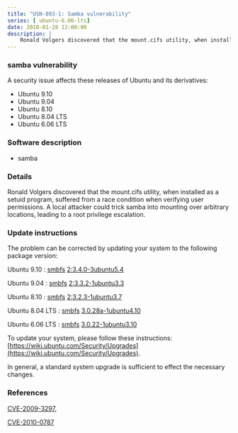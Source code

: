 ```yaml
---
title: "USN-893-1: Samba vulnerability"
series: [ ubuntu-6.06-lts]
date: 2010-01-28 12:00:00
description: |
    Ronald Volgers discovered that the mount.cifs utility, when installed as a setuid program, suffered from a race condition when verifying user permissions. A local attacker could trick samba into mounting over arbitrary locations, leading to a root privilege escalation. 
--- 
```

 
### samba vulnerability

A security issue affects these releases of Ubuntu and its derivatives:

* Ubuntu 9.10
* Ubuntu 9.04
* Ubuntu 8.10
* Ubuntu 8.04 LTS
* Ubuntu 6.06 LTS

### Software description

* samba 

### Details

Ronald Volgers discovered that the mount.cifs utility, when installed as a setuid program, suffered from a race condition when verifying user permissions. A local attacker could trick samba into mounting over arbitrary locations, leading to a root privilege escalation. 

### Update instructions

The problem can be corrected by updating your system to the following package version:

Ubuntu 9.10
 : [smbfs](https://launchpad.net/ubuntu/+source/samba) <span> [2:3.4.0-3ubuntu5.4](https://launchpad.net/ubuntu/+source/samba/2:3.4.0-3ubuntu5.4) </span> 

Ubuntu 9.04
 : [smbfs](https://launchpad.net/ubuntu/+source/samba) <span> [2:3.3.2-1ubuntu3.3](https://launchpad.net/ubuntu/+source/samba/2:3.3.2-1ubuntu3.3) </span> 

Ubuntu 8.10
 : [smbfs](https://launchpad.net/ubuntu/+source/samba) <span> [2:3.2.3-1ubuntu3.7](https://launchpad.net/ubuntu/+source/samba/2:3.2.3-1ubuntu3.7) </span> 

Ubuntu 8.04 LTS
 : [smbfs](https://launchpad.net/ubuntu/+source/samba) <span> [3.0.28a-1ubuntu4.10](https://launchpad.net/ubuntu/+source/samba/3.0.28a-1ubuntu4.10) </span> 

Ubuntu 6.06 LTS
 : [smbfs](https://launchpad.net/ubuntu/+source/samba) <span> [3.0.22-1ubuntu3.10](https://launchpad.net/ubuntu/+source/samba/3.0.22-1ubuntu3.10) </span> 

To update your system, please follow these instructions: [https://wiki.ubuntu.com/Security/Upgrades](https://wiki.ubuntu.com/Security/Upgrades).

In general, a standard system upgrade is sufficient to effect the necessary changes. 

### References

 [CVE-2009-3297](http://people.ubuntu.com/~ubuntu-security/cve/CVE-2009-3297), 

 [CVE-2010-0787](http://people.ubuntu.com/~ubuntu-security/cve/CVE-2010-0787)
 
